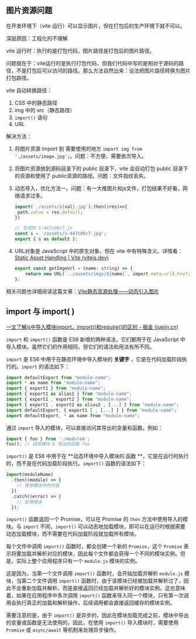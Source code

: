 ## 图片资源问题

在开发环境下（vite 运行）可以显示图片，但在打包后的生产环境下就不可以。

深层原因：工程化的不理解

vite 运行时：执行的是打包代码，图片路径是打包后的图片路径。

问题就在于：vite运行时是执行打包代码，但我们代码中写的是相对于源码的路径，不是打包后可以访问的路径。那么方法自然出来：设法把图片路径转换为图片打包路径。

vite 自动转换路径：

1. CSS 中的静态路径
2. img 中的 src（静态路径）
3. `import()` 语句
4. URL



解决方法：

1. 将图片资源 import 到 需要使用的地方 	`import img from './assets/image.jpg';`。问题：不方便，需要依次导入。

2. 将图片资源放到源码目录下的 public 目录下，vite 会自动打包 public 目录下的资源和使用了 public资源的路径。问题：文件指纹丢失。

3. 动态导入，优化方法一。问题：有一大推图片和js文件，打包结果不好看，网络请求过多。

   ```ts
   import(`./assets/${val}.jpg`).then((res)=>{
   	path.value = res.default;
   })
   
   // 生成的 1-447c06c7.js
   const s = '/assets/1-447c06c7.jpg';
   export { s as default };
   ```

4. URL对象是 JavaScript 中的原生对象，但在 vite 中有特殊含义。详情看：[Static Asset Handling | Vite (vitejs.dev)](https://vitejs.dev/guide/assets.html#new-url-url-import-meta-url)

   ```ts
   export const getImgeUrl = (name: string) => {
       return new URL(`../assets/imgs/${name}`, import.meta.url).href;
   };
   ```

相关问题也详细阅读这篇文章：[Vite静态资源处理——动态引入图片](https://blog.csdn.net/qq_16525279/article/details/129587479)



## import 与 import( )

[一文了解js中导入模块import、import()和require()的区别 - 掘金 (juejin.cn)](https://juejin.cn/post/7205487413350498360)

`import` 和 `import()` 函数是 ES6 新增的两种语法，它们都用于在 JavaScript 中导入模块。虽然它们的作用相同，但它们的语法和用法有所不同。

`import` 是 ES6 中用于在静态环境中导入模块的 **关键字** ，它是在代码加载阶段执行的。`import` 的语法如下：

```js
import defaultExport from "module-name";
import * as name from "module-name";
import { export1 } from "module-name";
import { export1 as alias1 } from "module-name";
import { export1 , export2 } from "module-name";
import { export1 , export2 as alias2 , [...] } from "module-name";
import defaultExport, { export1 [ , [...] ] } from "module-name";
import defaultExport, * as name from "module-name";
```

通过 `import` 导入的模块，可以直接访问其导出的变量和函数。例如：

```js
import { foo } from './moduleA';
foo(); // 调用模块 A 导出的函数 foo
```

`import()` 是 ES6 中用于在 **动态环境中导入模块的 函数 **，它是在运行时执行的，而不是在代码加载阶段执行。`import()` 函数的语法如下：

```js
import(moduleName)
  .then((module) => {
    // 使用模块中的内容
  })
  .catch((error) => {
    // 处理错误
  });
```

`import()` 函数返回一个 Promise，可以在 Promise 的 `then` 方法中使用导入的模块。与 `import` 不同，`import()` 可以动态地加载模块，即可以在运行时根据需要动态加载模块，而不需要在代码加载阶段就加载所有模块。

每个文件中调用 `import()` 函数时，都会创建一个新的 `Promise`，这个 `Promise` 表示将要加载并解析对应的模块，因此每个文件都会获得一个不同的模块实例。但是，实际上整个应用程序只有一个 `module.js` 模块的实例。

这是因为，当第一个文件调用 `import()` 函数时，会开始加载并解析 `module.js` 模块，当第二个文件调用 `import()` 函数时，由于该模块已经被加载并解析过了，因此不会重新加载并解析，而是直接返回已经加载并解析好的模块实例。这也意味着，如果在应用程序中多次调用 `import()` 函数来导入同一个模块，只有第一次调用会执行真正的加载和解析操作，后续调用都会直接返回缓存的模块实例。

需要注意的是，由于 `import()` 是异步的，因此在模块加载完成之前，模块中导出的变量或函数是无法使用的。因此，在使用 `import()` 导入模块时，需要使用 `Promise` 或 `async/await` 等机制来处理异步操作。